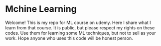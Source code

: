 # Mchine Learning
Welcome! This is my repo for ML course on udemy. Here I share what I learn from that course. It is public, but please respect my rights on these codes. Use them for learning some ML techniques, but not to sell as your work. Hope anyone who uses this code will be honest person.
